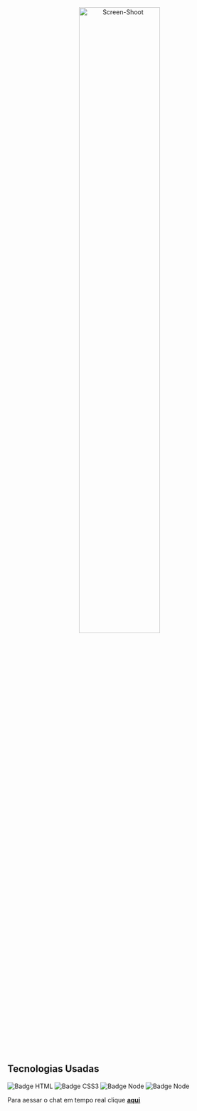 <div align="center"> <img src="https://i.ibb.co/B3RN2Xw/Screen-Shoot.png" alt="Screen-Shoot" border="0" width="60%"> </div>

<h2>Tecnologias Usadas</h2>

![Badge HTML](https://img.shields.io/badge/HTML-00f?style=for-the-badge&logo=html5&logoColor=white)
![Badge CSS3](https://img.shields.io/badge/CSS-0f0?&style=for-the-badge&logo=css3&logoColor=white)
![Badge Node](https://img.shields.io/badge/JAVASCRIPT-ff0?style=for-the-badge&logo=JavaScript&logoColor=white) 
![Badge Node](https://img.shields.io/badge/NODE.JS-f00?style=for-the-badge&logo=node.js&logoColor=white) 

Para aessar o chat em tempo real clique **[aqui](https://chat.lairtongoncal.repl.co/)**
